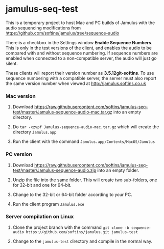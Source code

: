 # jamulus-seq-test

This is a temporary project to host Mac and PC builds of Jamulus
with the audio sequencing modifications from https://github.com/softins/jamulus/tree/sequence-audio

There is a checkbox in the Settings window **Enable Sequence Numbers**. This is only in the test versions of the client,
and enables the audio to be compared with and without sequence numbering. If sequence numbers are enabled when connected
to a non-compatible server, the audio will just go silent.

These clients will report their version number as **3.5.12git-softins**. To use sequence numbering with a compatible
server, the server must also report the same version number when viewed at http://jamulus.softins.co.uk

### Mac version

1. Download https://raw.githubusercontent.com/softins/jamulus-seq-test/master/Jamulus-sequence-audio-mac.tar.gz into an empty directory.

2. Do `tar -xzvpf Jamulus-sequence-audio-mac.tar.gz` which will create the directory `Jamulus.app`

3. Run the client with the command `Jamulus.app/Contents/MacOS/Jamulus`

### PC version

1. Download https://raw.githubusercontent.com/softins/jamulus-seq-test/master/Jamulus-sequence-audio.zip into an empty folder.

2. Unzip the file into the same folder. This will create two sub-folders, one for 32-bit and one for 64-bit.

3. Change to the 32-bit or 64-bit folder according to your PC.

4. Run the client program `Jamulus.exe`

### Server compilation on Linux

1. Clone the project branch with the command `git clone -b sequence-audio https://github.com/softins/jamulus.git jamulus-test`

2. Change to the `jamulus-test` directory and compile in the normal way.
